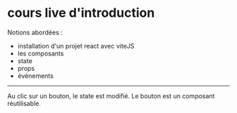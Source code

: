 # cours live d'introduction

Notions abordées :

- installation d'un projet react avec viteJS
- les composants
- state
- props
- événements

---

Au clic sur un bouton, le state est modifié.
Le bouton est un composant réutilisable.
